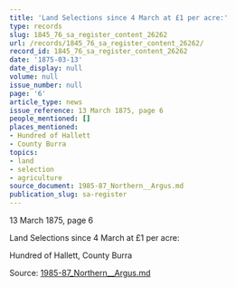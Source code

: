 ```yaml
---
title: 'Land Selections since 4 March at £1 per acre:'
type: records
slug: 1845_76_sa_register_content_26262
url: /records/1845_76_sa_register_content_26262/
record_id: 1845_76_sa_register_content_26262
date: '1875-03-13'
date_display: null
volume: null
issue_number: null
page: '6'
article_type: news
issue_reference: 13 March 1875, page 6
people_mentioned: []
places_mentioned:
- Hundred of Hallett
- County Burra
topics:
- land
- selection
- agriculture
source_document: 1985-87_Northern__Argus.md
publication_slug: sa-register
---
```


13 March 1875, page 6

Land Selections since 4 March at £1 per acre:

Hundred of Hallett, County Burra

Source: [1985-87_Northern__Argus.md](/downloads/markdown/1985-87_Northern__Argus.md)
